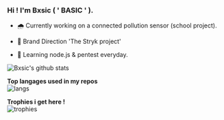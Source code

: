 ### Hi ! I'm Bxsic ( ' BASIC ' ).

- 🌧  Currently working on a connected pollution sensor (school project).

- 👕  Brand Direction 'The Stryk project'  

- 🌿  Learning node.js & pentest everyday.


![Bxsic's github stats](https://github-readme-stats.vercel.app/api?username=bxsic-fr&show_icons=true&theme=dracula)

**Top langages used in my repos**<br>
![langs](https://github-readme-stats.vercel.app/api/top-langs?username=bxsic-fr&show_icons=true&locale=en&layout=compact&theme=dracula)

**Trophies i get here !**<br>
![trophies](https://github-profile-trophy.vercel.app/?username=bxsic-fr&theme=juicyfresh&no-bg=true)
